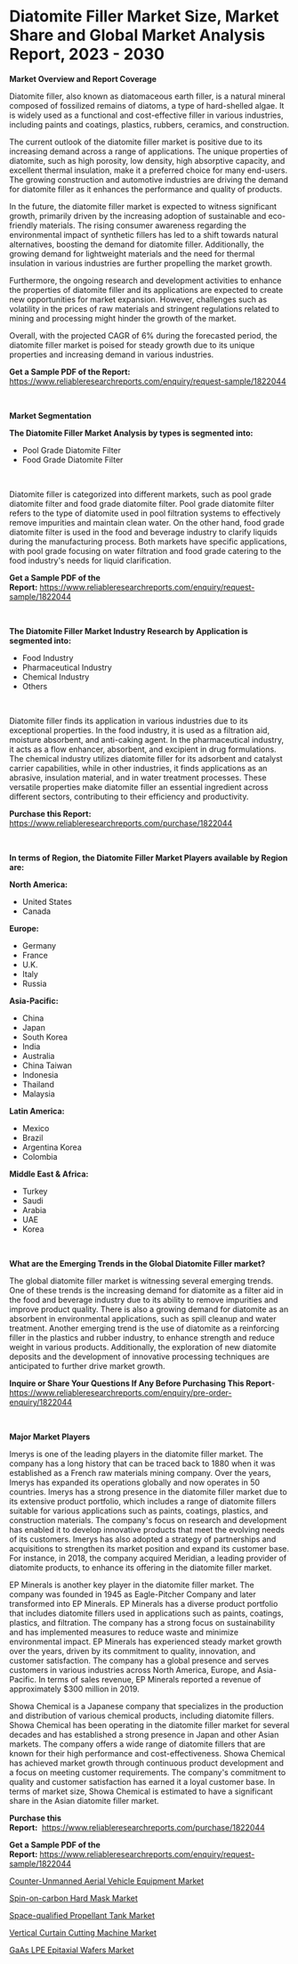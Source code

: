 <p><h1>Diatomite Filler Market Size, Market Share and Global Market Analysis Report, 2023 - 2030</h1></p><p><strong>Market Overview and Report Coverage</strong></p>
<p><p>Diatomite filler, also known as diatomaceous earth filler, is a natural mineral composed of fossilized remains of diatoms, a type of hard-shelled algae. It is widely used as a functional and cost-effective filler in various industries, including paints and coatings, plastics, rubbers, ceramics, and construction.</p><p>The current outlook of the diatomite filler market is positive due to its increasing demand across a range of applications. The unique properties of diatomite, such as high porosity, low density, high absorptive capacity, and excellent thermal insulation, make it a preferred choice for many end-users. The growing construction and automotive industries are driving the demand for diatomite filler as it enhances the performance and quality of products.</p><p>In the future, the diatomite filler market is expected to witness significant growth, primarily driven by the increasing adoption of sustainable and eco-friendly materials. The rising consumer awareness regarding the environmental impact of synthetic fillers has led to a shift towards natural alternatives, boosting the demand for diatomite filler. Additionally, the growing demand for lightweight materials and the need for thermal insulation in various industries are further propelling the market growth.</p><p>Furthermore, the ongoing research and development activities to enhance the properties of diatomite filler and its applications are expected to create new opportunities for market expansion. However, challenges such as volatility in the prices of raw materials and stringent regulations related to mining and processing might hinder the growth of the market.</p><p>Overall, with the projected CAGR of 6% during the forecasted period, the diatomite filler market is poised for steady growth due to its unique properties and increasing demand in various industries.</p></p>
<p><strong>Get a Sample PDF of the Report:</strong> <a href="https://www.reliableresearchreports.com/enquiry/request-sample/1822044">https://www.reliableresearchreports.com/enquiry/request-sample/1822044</a></p>
<p>&nbsp;</p>
<p><strong>Market Segmentation</strong></p>
<p><strong>The Diatomite Filler Market Analysis by types is segmented into:</strong></p>
<p><ul><li>Pool Grade Diatomite Filter</li><li>Food Grade Diatomite Filter</li></ul></p>
<p>&nbsp;</p>
<p><p>Diatomite filler is categorized into different markets, such as pool grade diatomite filter and food grade diatomite filter. Pool grade diatomite filter refers to the type of diatomite used in pool filtration systems to effectively remove impurities and maintain clean water. On the other hand, food grade diatomite filter is used in the food and beverage industry to clarify liquids during the manufacturing process. Both markets have specific applications, with pool grade focusing on water filtration and food grade catering to the food industry's needs for liquid clarification.</p></p>
<p><strong>Get a Sample PDF of the Report:</strong>&nbsp;<a href="https://www.reliableresearchreports.com/enquiry/request-sample/1822044">https://www.reliableresearchreports.com/enquiry/request-sample/1822044</a></p>
<p>&nbsp;</p>
<p><strong>The Diatomite Filler Market Industry Research by Application is segmented into:</strong></p>
<p><ul><li>Food Industry</li><li>Pharmaceutical Industry</li><li>Chemical Industry</li><li>Others</li></ul></p>
<p>&nbsp;</p>
<p><p>Diatomite filler finds its application in various industries due to its exceptional properties. In the food industry, it is used as a filtration aid, moisture absorbent, and anti-caking agent. In the pharmaceutical industry, it acts as a flow enhancer, absorbent, and excipient in drug formulations. The chemical industry utilizes diatomite filler for its adsorbent and catalyst carrier capabilities, while in other industries, it finds applications as an abrasive, insulation material, and in water treatment processes. These versatile properties make diatomite filler an essential ingredient across different sectors, contributing to their efficiency and productivity.</p></p>
<p><strong>Purchase this Report:</strong>&nbsp; <a href="https://www.reliableresearchreports.com/purchase/1822044">https://www.reliableresearchreports.com/purchase/1822044</a></p>
<p>&nbsp;</p>
<p><strong>In terms of Region, the Diatomite Filler Market Players available by Region are:</strong></p>
<p>
    <p> <strong> North America: </strong>
        <ul>
            <li>United States</li>
            <li>Canada</li>
        </ul>
        </p> 
    <p> <strong> Europe: </strong>
        <ul>
            <li>Germany</li>
            <li>France</li>
            <li>U.K.</li>
            <li>Italy</li>
            <li>Russia</li>
        </ul>
        </p> 
    <p> <strong> Asia-Pacific: </strong>
        <ul>
            <li>China</li>
            <li>Japan</li>
            <li>South Korea</li>
            <li>India</li>
            <li>Australia</li>
            <li>China Taiwan</li>
            <li>Indonesia</li>
            <li>Thailand</li>
            <li>Malaysia</li>
        </ul>
        </p> 
    <p> <strong> Latin America: </strong>
        <ul>
            <li>Mexico</li>
            <li>Brazil</li>
            <li>Argentina Korea</li>
            <li>Colombia</li>
        </ul>
        </p> 
    <p> <strong> Middle East & Africa: </strong>
        <ul>
            <li>Turkey</li>
            <li>Saudi</li>
            <li>Arabia</li>
            <li>UAE</li>
            <li>Korea</li>
        </ul>
    </p>
    </p>
<p>&nbsp;</p>
<p><strong>What are the Emerging Trends in the Global Diatomite Filler market?</strong></p>
<p><p>The global diatomite filler market is witnessing several emerging trends. One of these trends is the increasing demand for diatomite as a filter aid in the food and beverage industry due to its ability to remove impurities and improve product quality. There is also a growing demand for diatomite as an absorbent in environmental applications, such as spill cleanup and water treatment. Another emerging trend is the use of diatomite as a reinforcing filler in the plastics and rubber industry, to enhance strength and reduce weight in various products. Additionally, the exploration of new diatomite deposits and the development of innovative processing techniques are anticipated to further drive market growth.</p></p>
<p><strong>Inquire or Share Your Questions If Any Before Purchasing This Report</strong>- <a href="https://www.reliableresearchreports.com/enquiry/pre-order-enquiry/1822044">https://www.reliableresearchreports.com/enquiry/pre-order-enquiry/1822044</a></p>
<p>&nbsp;</p>
<p><strong>Major Market Players</strong></p>
<p><p>Imerys is one of the leading players in the diatomite filler market. The company has a long history that can be traced back to 1880 when it was established as a French raw materials mining company. Over the years, Imerys has expanded its operations globally and now operates in 50 countries. Imerys has a strong presence in the diatomite filler market due to its extensive product portfolio, which includes a range of diatomite fillers suitable for various applications such as paints, coatings, plastics, and construction materials. The company's focus on research and development has enabled it to develop innovative products that meet the evolving needs of its customers. Imerys has also adopted a strategy of partnerships and acquisitions to strengthen its market position and expand its customer base. For instance, in 2018, the company acquired Meridian, a leading provider of diatomite products, to enhance its offering in the diatomite filler market. </p><p>EP Minerals is another key player in the diatomite filler market. The company was founded in 1945 as Eagle-Pitcher Company and later transformed into EP Minerals. EP Minerals has a diverse product portfolio that includes diatomite fillers used in applications such as paints, coatings, plastics, and filtration. The company has a strong focus on sustainability and has implemented measures to reduce waste and minimize environmental impact. EP Minerals has experienced steady market growth over the years, driven by its commitment to quality, innovation, and customer satisfaction. The company has a global presence and serves customers in various industries across North America, Europe, and Asia-Pacific. In terms of sales revenue, EP Minerals reported a revenue of approximately $300 million in 2019.</p><p>Showa Chemical is a Japanese company that specializes in the production and distribution of various chemical products, including diatomite fillers. Showa Chemical has been operating in the diatomite filler market for several decades and has established a strong presence in Japan and other Asian markets. The company offers a wide range of diatomite fillers that are known for their high performance and cost-effectiveness. Showa Chemical has achieved market growth through continuous product development and a focus on meeting customer requirements. The company's commitment to quality and customer satisfaction has earned it a loyal customer base. In terms of market size, Showa Chemical is estimated to have a significant share in the Asian diatomite filler market.</p></p>
<p><strong>Purchase this Report:</strong>&nbsp;&nbsp;<a href="https://www.reliableresearchreports.com/purchase/1822044">https://www.reliableresearchreports.com/purchase/1822044</a></p>
<p></p>
<p><strong>Get a Sample PDF of the Report:</strong>&nbsp;<a href="https://www.reliableresearchreports.com/enquiry/request-sample/1822044">https://www.reliableresearchreports.com/enquiry/request-sample/1822044</a></p>
<p><p><a href="https://medium.com/@wadeodinnn745/counter-unmanned-aerial-vehicle-equipment-market-share-evolution-and-market-growth-trends-2023-2030-be9041671b0e">Counter-Unmanned Aerial Vehicle Equipment Market</a></p><p><a href="https://medium.com/@isomjohnson/spin-on-carbon-hard-mask-market-competitive-analysis-market-trends-and-forecast-to-2030-81a84479b04e">Spin-on-carbon Hard Mask Market</a></p><p><a href="https://medium.com/@noewwade60/space-qualified-propellant-tank-market-comprehensive-assessment-by-type-application-and-a1f7f655da84">Space-qualified Propellant Tank Market</a></p><p><a href="https://medium.com/@ziansann43365/analyzing-vertical-curtain-cutting-machine-market-global-industry-perspective-and-forecast-2023-cc8fbd37f54c">Vertical Curtain Cutting Machine Market</a></p><p><a href="https://medium.com/@edwinsporer/gaas-lpe-epitaxial-wafers-market-share-evolution-and-market-growth-trends-2023-2030-36dc0fec49b1">GaAs LPE Epitaxial Wafers Market</a></p></p>